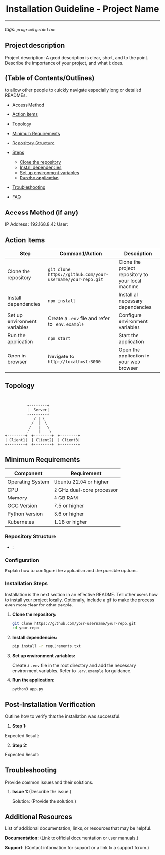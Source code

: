 <h1 align="center">Installation Guideline - Project Name</h1>
<hr>

###### tags: `programA` `guideline` 

## Project description
Project description: A good description is clear, short, and to the point. Describe the importance of your project, and what it does.


## (Table of Contents/Outlines)
to allow other people to quickly navigate especially long or detailed READMEs.
- [Access Method](#access-method)
- [Action Items](#action-items)
- [Topology](#topology)
- [Minimum Requirements](#minimum-requirements)
- [Repository Structure](#repository-structure)
- [Steps](#steps)
    - [Clone the repository](#clone-the-repository)
    - [Install dependencies](#install-dependencies)
    - [Set up environment variables](#set-up-environment-variables)
    - [Run the application](#run-the-application)

- [Troubleshooting](#troubleshooting)
- [FAQ](#faq)

## Access Method (if any)
IP Address : 192.168.8.42
User: 

## Action Items

| Step                      | Command/Action                                      | Description                                      |
|---------------------------|-----------------------------------------------------|--------------------------------------------------|
| Clone the repository      | `git clone https://github.com/your-username/your-repo.git` | Clone the project repository to your local machine |
| Install dependencies      | `npm install`                                       | Install all necessary dependencies               |
| Set up environment variables | Create a `.env` file and refer to `.env.example` | Configure environment variables                  |
| Run the application       | `npm start`                                         | Start the application                            |
| Open in browser           | Navigate to `http://localhost:3000`                 | Open the application in your web browser         |


## Topology
```


          +--------+
          |  Server|
          +--------+
             / | \
            /  |  \
           /   |   \
          /    |    \
+--------+  +--------+  +--------+
| Client1|  | Client2|  | Client3|
+--------+  +--------+  +--------+
```


## Minimum Requirements

| Component       | Requirement                  |
|-----------------|------------------------------|
| Operating System| Ubuntu 22.04 or higher       |
| CPU             | 2 GHz dual-core processor    |
| Memory          | 4 GB RAM                     |
| GCC Version     | 7.5 or higher                |
| Python Version  | 3.6 or higher                |
| Kubernetes      | 1.18 or higher               |

### Repository Structure
 - </folder>: <description> 

### Configuration
Explain how to configure the applcation and the possible options.


### Installation Steps
Installation is the next section in an effective README. Tell other users how to install your project locally. Optionally, include a gif to make the process even more clear for other people.

1. **Clone the repository:**

    ```sh
    git clone https://github.com/your-username/your-repo.git
    cd your-repo
    ```

2. **Install dependencies:**
    ```sh
    pip install -r requirements.txt 
    ```

3. **Set up environment variables:**

    Create a `.env` file in the root directory and add the necessary environment variables. Refer to `.env.example` for guidance.

4. **Run the application:**

    ```sh
    python3 app.py
    ```

##  Post-Installation Verification
Outline how to verify that the installation was successful.
1. **Step 1:**

Expected Result:

2. **Step 2:**


Expected Result:

## Troubleshooting
Provide common issues and their solutions.
1. **Issue 1:** (Describe the issue.)
   
   Solution: (Provide the solution.)

## Additional Resources
List of additional documentation, links, or resources that may be helpful.

**Documentation:** (Link to official documentation or user manuals.)

**Support**: (Contact information for support or a link to a support forum.)
